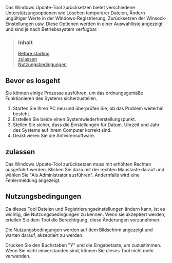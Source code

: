 Das Windows Update-Tool zurücksetzen bietet verschiedene Unterstützungsoptionen wie Löschen temporärer Dateien, Ändern ungültiger Werte in der Windows-Registrierung, Zurücksetzen der Winsock-Einstellungen usw. Diese Optionen werden in einer Auswahlliste angezeigt und sind je nach Betriebssystem verfügbar.


> ### Inhalt
>
> [Before starting](#bevor-es-losgeht) <br />
> [zulassen](#zulassen) <br />
> [Nutzungsbedingungen](#nutzungsbedingungen)


## Bevor es losgeht

Sie können einige Prozesse ausführen, um das ordnungsgemäße Funktionieren des Systems sicherzustellen.

1. Starten Sie Ihren PC neu und überprüfen Sie, ob das Problem weiterhin besteht.
2. Erstellen Sie beide einen Systemwiederherstellungspunkt.
3. Stellen Sie sicher, dass die Einstellungen für Datum, Uhrzeit und Jahr des Systems auf Ihrem Computer korrekt sind.
4. Deaktivieren Sie die Antivirensoftware.


## zulassen

Das Windows Update-Tool zurücksetzen muss mit erhöhten Rechten ausgeführt werden. Klicken Sie dazu mit der rechten Maustaste darauf und wählen Sie "Als Administrator ausführen". Andernfalls wird eine Fehlermeldung angezeigt.


## Nutzungsbedingungen

Da dieses Tool Dateien und Registrierungseinstellungen ändern kann, ist es wichtig, die Nutzungsbedingungen zu kennen. Wenn sie akzeptiert werden, erteilen Sie dem Tool die Berechtigung, diese Änderungen vorzunehmen.

Die Nutzungsbedingungen werden auf dem Bildschirm angezeigt und warten darauf, akzeptiert zu werden.

Drücken Sie den Buchstaben "Y" und die Eingabetaste, um zuzustimmen. Wenn Sie nicht einverstanden sind, können Sie dieses Tool nicht mehr verwenden.
